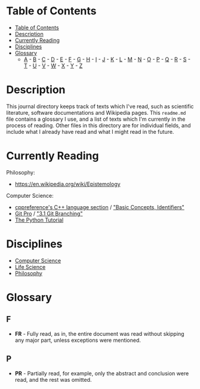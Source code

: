 # Table of Contents

- [Table of Contents](#table-of-contents)
- [Description](#description)
- [Currently Reading](#currently-reading)
- [Disciplines](#disciplines)
- [Glossary](#glossary)
	- [A](#a) - [B](#b) - [C](#c) - [D](#d) - [E](#e) - [F](#f) - [G](#g) - [H](#h) - [I](#i) - [J](#j) - [K](#k) - [L](#l) - [M](#m) - [N](#n) - [O](#o) - [P](#p) - [Q](#q) - [R](#r) - [S](#s) - [T](#t) - [U](#u) - [V](#v) - [W](#w) - [X](#x) - [Y](#y) - [Z](#z)

# Description

This journal directory keeps track of texts which I've read, such as scientific literature, software documentations and Wikipedia pages.
This `readme.md` file contains a glossary I use, and a list of texts which I'm currently in the process of reading.
Other files in this directory are for individual fields, and include what I already have read and what I might read in the future.

# Currently Reading

Philosophy:
- https://en.wikipedia.org/wiki/Epistemology


Computer Science:
- [cppreference's C++ language section](https://en.cppreference.com/w/cpp/language) / ["Basic Concepts, Identifiers"](https://en.cppreference.com/w/cpp/language/identifiers)
- [Git Pro](https://git-scm.com/book/en/v2) / ["3.1 Git Branching"](https://git-scm.com/book/en/v2/Git-Branching-Branches-in-a-Nutshell)
- [The Python Tutorial](https://docs.python.org/3/tutorial/index.html)

# Disciplines

- [Computer Science](computer_science.md)
- [Life Science](life_science.md)
- [Philosophy](philosophy.md)

# Glossary

## F

- **FR** - Fully read, as in, the entire document was read without skipping any major part, unless exceptions were mentioned.

## P

- **PR** - Partially read, for example, only the abstract and conclusion were read, and the rest was omitted.
